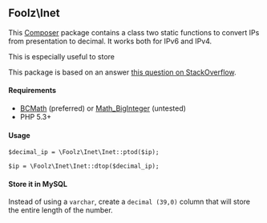 ## Foolz\Inet

This [Composer](http://getcomposer.org) package contains a class two static functions to convert IPs from presentation to decimal. It works both for IPv6 and IPv4.

This is especially useful to store 

This package is based on an answer [this question on StackOverflow](http://stackoverflow.com/questions/1120371/how-to-convert-ipv6-from-binary-for-storage-in-mysql).


#### Requirements

* [BCMath](http://php.net/manual/en/book.bc.php) (preferred) or [Math_BigInteger](http://pear.php.net/reference/Math_BigInteger-1.0.0RC2/Math_BigInteger/Math_BigInteger.html) (untested)
* PHP 5.3+


#### Usage

	$decimal_ip = \Foolz\Inet\Inet::ptod($ip);

	$ip = \Foolz\Inet\Inet::dtop($decimal_ip);

#### Store it in MySQL

Instead of using a `varchar`, create a `decimal (39,0)` column that will store the entire length of the number.
